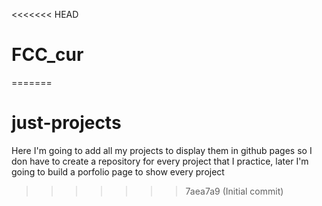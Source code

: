 <<<<<<< HEAD
# FCC_cur
=======
# just-projects
Here I'm going to add all my projects to display them in github pages so I don have to create a repository for every project that I practice, later I'm going to build a porfolio page to show every project
>>>>>>> 7aea7a9 (Initial commit)
